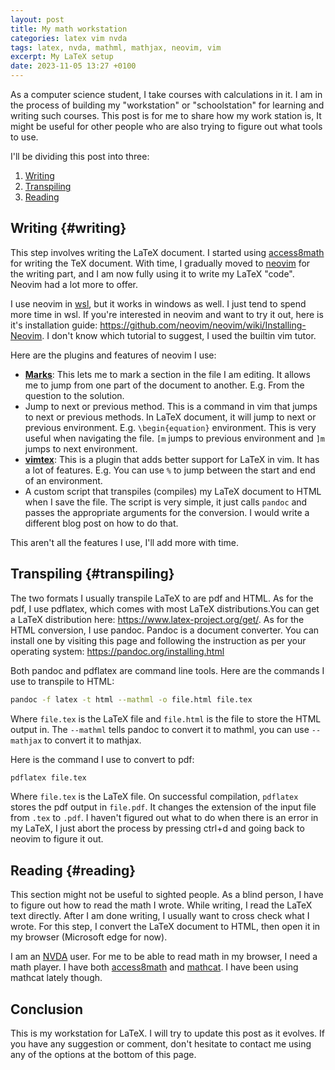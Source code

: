 ```yaml
---
layout: post
title: My math workstation
categories: latex vim nvda
tags: latex, nvda, mathml, mathjax, neovim, vim
excerpt: My LaTeX setup
date: 2023-11-05 13:27 +0100
---
```

As a computer science student, I take courses with calculations in it. I am in the process of building my "workstation" or "schoolstation" for learning and writing such courses. This post is for me to share how my work station is, It might be useful for other people who are also trying to figure out what tools to use.  

I'll be dividing this post into three:  

1. [Writing](#writing)  
2. [Transpiling](#transpiling)  
3. [Reading](#reading)  

## Writing {#writing}  

This step involves writing the LaTeX document. I started using [access8math](https://github.com/tsengwoody/Access8Math) for writing the TeX document. With time, I gradually moved to [neovim](https://neovim.io) for the writing part, and I am now fully using it to write my LaTeX "code".  Neovim had a lot more to offer.  

I use neovim in [wsl](https://learn.microsoft.com/en-us/windows/wsl/about), but it works in windows as well. I just tend to spend more time in wsl. If you're interested in neovim and want to try it out, here is it's installation guide: <https://github.com/neovim/neovim/wiki/Installing-Neovim>. I don't know which tutorial to suggest, I used the builtin vim tutor.  

Here are the plugins and features of neovim I use:  

- **[Marks](https://vim.fandom.com/wiki/Using_marks)**: This lets me to mark a section in the file I am editing. It allows me to jump from one part of the document to another. E.g. From the question to the solution.  
- Jump to next or previous method. This is a command in vim that jumps to next or previous methods. In LaTeX document, it will jump to next or previous environment. E.g. `\begin{equation}` environment. This is very useful when navigating the file. `[m` jumps to previous environment and `]m` jumps to next environment.
- **[vimtex](https://github.com/lervag/vimtex)**: This is a plugin that adds better support for LaTeX in vim. It has a lot of features. E.g. You can use `%` to jump between the start and end of an environment.  
- A custom script that transpiles (compiles) my LaTeX document to HTML when I save the file. The script is very simple, it just calls `pandoc` and passes the appropriate arguments for the conversion. I would write a different blog post on how to do that.  

This aren't all the features I use, I'll add more with time.

## Transpiling {#transpiling}  

The two formats I usually transpile LaTeX to are pdf and HTML. As for the pdf, I use pdflatex, which comes with most LaTeX distributions.You can get a LaTeX distribution here: <https://www.latex-project.org/get/>. As for the HTML conversion, I use pandoc. Pandoc is a document converter. You can install one by visiting this page and following the instruction as per your operating system: <https://pandoc.org/installing.html>  

Both pandoc and pdflatex are command line tools. Here are the commands I use to transpile to HTML:  

```bash
pandoc -f latex -t html --mathml -o file.html file.tex
```

Where `file.tex` is the LaTeX file and `file.html` is the file to store the HTML output in. The `--mathml` tells pandoc to convert it to mathml, you can use `--mathjax` to convert it to mathjax.  

Here is the command I use to convert to pdf:  

```bash
pdflatex file.tex
```

Where `file.tex` is the LaTeX file. On successful compilation, `pdflatex` stores the pdf output in `file.pdf`. It changes the extension of the input file from `.tex` to `.pdf`. I haven't figured out what to do when there is an error in my LaTeX, I just abort the process by pressing ctrl+d and going back to neovim to figure it out.  

## Reading {#reading}  

This section might not be useful to sighted people. As a blind person, I have to figure out how to read the math I wrote. While writing, I read the LaTeX text directly. After I am done writing, I usually want to cross check what I wrote. For this step, I convert the LaTeX document to HTML, then open it in my browser (Microsoft edge for now).  

I am an [NVDA](https://www.nvaccess.org/) user. For me to be able to read math in my browser, I need a math player. I have both [access8math](https://github.com/tsengwoody/Access8Math) and [mathcat](https://addons.nvda-project.org/addons/MathCAT.en.html). I have been using mathcat lately though.  

## Conclusion  

This is my workstation for LaTeX. I will try to update this post as it evolves. If you have any suggestion or comment, don't hesitate to contact me using any of the options at the bottom of this page.  
